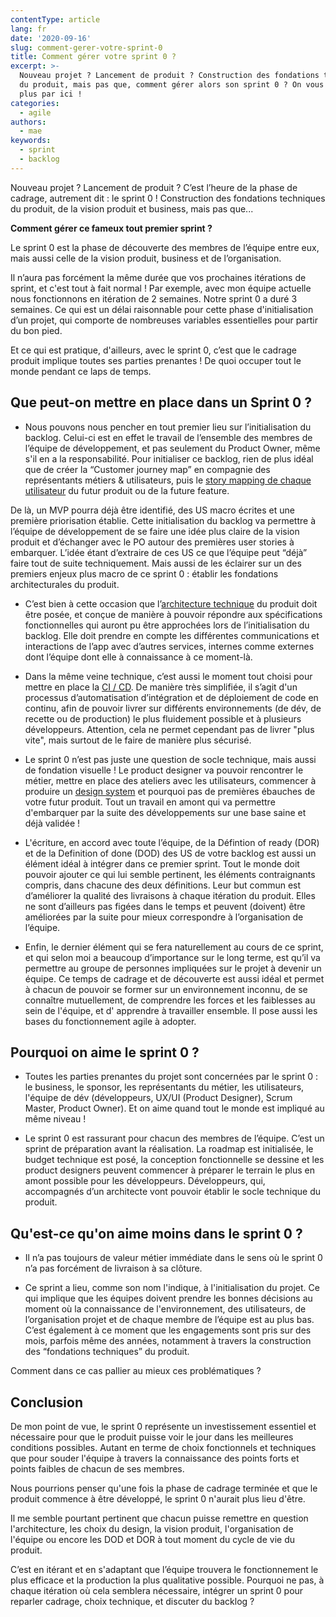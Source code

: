 ```yaml
---
contentType: article
lang: fr
date: '2020-09-16'
slug: comment-gerer-votre-sprint-0
title: Comment gérer votre sprint 0 ?
excerpt: >-
  Nouveau projet ? Lancement de produit ? Construction des fondations techniques
  du produit, mais pas que, comment gérer alors son sprint 0 ? On vous en dit
  plus par ici !
categories:
  - agile
authors:
  - mae
keywords:
  - sprint
  - backlog
---
```


Nouveau projet ? Lancement de produit ? C’est l’heure de la phase de cadrage, autrement dit : le sprint 0 !
Construction des fondations techniques du produit, de la vision produit et business, mais pas que...

**Comment gérer ce fameux tout premier sprint ?**

Le sprint 0 est la phase de découverte des membres de l’équipe entre eux, mais aussi celle de la vision produit, business et de l’organisation.

Il n’aura pas forcément la même durée que vos prochaines itérations de sprint, et c'est tout à fait normal !
Par exemple, avec mon équipe actuelle nous fonctionnons en itération de 2 semaines. Notre sprint 0 a duré 3 semaines. Ce qui est un délai raisonnable pour cette phase d'initialisation d’un projet, qui comporte de nombreuses variables essentielles pour partir du bon pied.

Et ce qui est pratique, d'ailleurs, avec le sprint 0, c’est que le cadrage produit implique toutes ses parties prenantes ! De quoi occuper tout le monde pendant ce laps de temps.

## Que peut-on mettre en place dans un Sprint 0 ?

-   Nous pouvons nous pencher en tout premier lieu sur l’initialisation du backlog. Celui-ci est en effet le travail de l’ensemble des membres de l’équipe de développement, et pas seulement du Product Owner, même s'il en a la responsabilité.
Pour initialiser ce backlog, rien de plus idéal que de créer la “Customer journey map” en compagnie des représentants métiers & utilisateurs, puis le [story mapping de chaque utilisateur](https://blog.eleven-labs.com/fr/construire-le-story-mapping-de-votre-batmobile/) du futur produit ou de la future feature.

De là, un MVP pourra déjà être identifié, des US macro écrites et une première priorisation établie.
Cette initialisation du backlog va permettre à l’équipe de développement de se faire une idée plus claire de la vision produit et d’échanger avec le PO autour des premières user stories à embarquer. L’idée étant d’extraire de ces US ce que l’équipe peut “déjà” faire tout de suite techniquement.
Mais aussi de les éclairer sur un des premiers enjeux plus macro de ce sprint 0 : établir les fondations architecturales du produit.

-   C’est bien à cette occasion que l’[architecture technique](https://blog.eleven-labs.com/fr/livre-blanc-architecture-logicielle-tout-ce-que-vous-devez-savoir/) du produit doit être posée, et conçue de manière à pouvoir répondre aux spécifications fonctionnelles qui auront pu être approchées lors de l’initialisation du backlog. Elle doit prendre en compte les différentes communications et interactions de l’app avec d’autres services, internes comme externes dont l’équipe dont elle à connaissance à ce moment-là.

-   Dans la même veine technique, c’est aussi le moment tout choisi pour mettre en place la [CI / CD](https://blog.eleven-labs.com/fr/introduction-gitlab-ci/). De manière très simplifiée, il s’agit d'un processus d’automatisation d’intégration et de déploiement de code en continu, afin de pouvoir livrer sur différents environnements (de dév, de recette ou de production) le plus fluidement possible et à plusieurs développeurs. Attention, cela ne permet cependant pas de livrer "plus vite", mais surtout de le faire de manière plus sécurisé.

-   Le sprint 0 n’est pas juste une question de socle technique, mais aussi de fondation visuelle ! Le product designer va pouvoir rencontrer le métier, mettre en place des ateliers avec les utilisateurs, commencer à produire un [design system](https://blog.eleven-labs.com/fr/rex-le-design-system-leroy-merlin/) et pourquoi pas de premières ébauches de votre futur produit. Tout un travail en amont qui va permettre d'embarquer par la suite des développements sur une base saine et déjà validée !

-   L'écriture, en accord avec toute l’équipe, de la Défintion of ready (DOR) et de la Definition of done (DOD) des US de votre backlog est aussi un élément idéal à intégrer dans ce premier sprint. Tout le monde doit pouvoir ajouter ce qui lui semble pertinent, les éléments contraignants compris, dans chacune des deux définitions. Leur but commun est d’améliorer la qualité des livraisons à chaque itération du produit. Elles ne sont d’ailleurs pas figées dans le temps et peuvent (doivent) être améliorées par la suite pour mieux correspondre à l’organisation de l’équipe.

-   Enfin, le dernier élément qui se fera naturellement au cours de ce sprint, et qui selon moi a beaucoup d’importance sur le long terme, est qu’il va permettre au groupe de personnes impliquées sur le projet à devenir un équipe.
Ce temps de cadrage et de découverte est aussi idéal et permet à chacun de pouvoir se former sur un environnement inconnu, de se connaître mutuellement, de comprendre les forces et les faiblesses au sein de l'équipe, et d' apprendre à travailler ensemble. Il pose aussi les bases du fonctionnement agile à adopter.

## Pourquoi on aime le sprint 0 ?

-   Toutes les parties prenantes du projet sont concernées par le sprint 0 : le business, le sponsor, les représentants du métier, les utilisateurs, l'équipe de dév (développeurs, UX/UI (Product Designer), Scrum Master, Product Owner). Et on aime quand tout le monde est impliqué au même niveau !

-   Le sprint 0 est rassurant pour chacun des membres de l’équipe. C’est un sprint de préparation avant la réalisation. La roadmap est initialisée, le budget technique est posé, la conception fonctionnelle se dessine et les product designers peuvent commencer à préparer le terrain le plus en amont possible pour les développeurs. Développeurs, qui, accompagnés d’un architecte vont pouvoir établir le socle technique du produit.

## Qu'est-ce qu'on aime moins dans le sprint 0 ?

-   Il n’a pas toujours de valeur métier immédiate dans le sens où le sprint 0 n’a pas forcément de livraison à sa clôture.

-   Ce sprint a lieu, comme son nom l'indique, à l'initialisation du projet. Ce qui implique que les équipes doivent prendre les bonnes décisions au moment où la connaissance de l'environnement, des utilisateurs, de l’organisation projet et de chaque membre de l’équipe est au plus bas.
C’est également à ce moment que les engagements sont pris sur des mois, parfois même des années, notamment à travers la construction des “fondations techniques” du produit.

Comment dans ce cas pallier au mieux ces problématiques ?

## Conclusion

De mon point de vue, le sprint 0 représente un investissement essentiel et nécessaire pour que le produit puisse voir le jour dans les meilleures conditions possibles. Autant en terme de choix fonctionnels et techniques que pour souder l'équipe à travers la connaissance des points forts et points faibles de chacun de ses membres.

Nous pourrions penser qu'une fois la phase de cadrage terminée et que le produit commence à être développé, le sprint 0 n'aurait plus lieu d'être.

Il me semble pourtant pertinent que chacun puisse remettre en question l'architecture, les choix du design, la vision produit, l'organisation de l'équipe ou encore les DOD et DOR à tout moment du cycle de vie du produit.

C’est en itérant et en s'adaptant que l’équipe trouvera le fonctionnement le plus efficace et la production la plus qualitative possible. Pourquoi ne pas, à chaque itération où cela semblera nécessaire, intégrer un sprint 0 pour reparler cadrage, choix technique, et discuter du backlog ?
